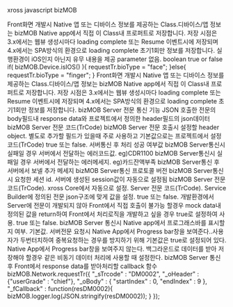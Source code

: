 <product>xross</product>
<language>javascript</language>
<Namespace>bizMOB</Namespace>

<class name="Device">
  <description>Front화면 개발시 Native 앱 또는 디바이스 정보를 제공하는 Class.디바이스/앱 정보는 bizMOB Native app에서 직접 이 Class내 프로퍼트로 저장합니다. 저장 시점은 3.x에서는 웹뷰 생성시마다 loading complete 또는 Resume 이벤트시에 저장되며 4.x에서는 SPA방식의 환경으로 loading complete 초기1회만 정보를 저장합니다.</description>
  <method name="isIOS">
    <description>실행환경이 iOS인지 아닌지 유무 내용을 제공</description>
    <request>parameter 없음.</request>
    <response>
      <type>boolean</type>
      <value>true or false</value>
    </response>
    <example>
      if( bizMOB.Device.isIOS() ){
        requestTr.bioType = "face";
        }else{
        requestTr.bioType = "finger";
      }
    </example>
  </method>
</class>

<class name="Network">
  <description>Front화면 개발시 Native 앱 또는 디바이스 정보를 제공하는 Class.디바이스/앱 정보는 bizMOB Native app에서 직접 이 Class내 프로퍼트로 저장합니다. 저장 시점은 3.x에서는 웹뷰 생성시마다 loading complete 또는 Resume 이벤트시에 저장되며 4.x에서는 SPA방식의 환경으로 loading complete 초기1회만 정보를 저장합니다.</description>
  <method name="requestTr">
  <description>bizMOB Server 전문 통신 기능</description>
  <response>
    <type>JSON</type>
    <value>호출한 전문의 body필드내 response data와 프로젝트에서 정의한 header필드의 json데이터</value>
  </response>
  <request>
    <parameter name="_sTrcode" type="string">bizMOB Server 전문 코드(TrCode)</parameter>
    <parameter name="_oHeader" type="Object" Optional>bizMOB Server 전문 호출시 설정할 header object. 별도로 추가할 필드가 있을때 주로 사용하고 기본값으로는 프로젝트에서 설정코드(TrCode)
      <property name="result" type="boolean">
        <value>true 또는 false. 서버통신 후 처리 성공 여부값</value>
      </property>
      <property name="error_code" type="string">
        <value>bizMOB Server통신시 실패일 경우 서버에서 전달하는 에러코드값. eg)CDR1100</value>
      </property>
      <property name="error_text" type="string">
        <value>bizMOB Server통신시 실패일 경우 서버에서 전달하는 에러메세지. eg)카드잔액부족</value>
      </property>
      <property name="info_text" type="string">
        <value>bizMOB Server통신 후 서버에서 보넬 추가 메세지</value>
      </property> 
      <property name="message_version" type="string">
        <value>bizMOB Server통신 프로토콜 버전</value>
      </property>
      <property name="login_session_id" type="string">
        <value>bizMOB Server통신시 요청한 세션 id. 서버에 생성된 session값이 자동으로 설정됨</value>
      </property> 
      <property name="trcode" type="string">
        <value>bizMOB Server 전문 코드(TrCode). xross Core에서 자동으로 설정.</value>
      </property>            
    </parameter>
    <parameter name="_oBody" type="Object" Optional>Server 전문 코드(TrCode). Service Builder에 정의된 전문 json구조에 맞게 값을 설정.</parameter>
    <parameter name="_bMock" type="boolean" Optional version="4.x">true 또는 false. 개발환경에서 Server에 전문이 개발되지 않아 Front에서 직접 호출이 불가능 할경우 mock data내 정의된 값을 return하여 Front에서 처리로직을 개발하고 싶을 경우 true로 설정하여 사용.</parameter>
    <parameter name="_bProgressEnable" Optional type="boolean">true 또는 false. bizMOB Server 통신시 Native app에서 프로그래스바를 표시할지 여부. 
      <case _bProgressEnable="true">기본값. 서버전문 요청시 Native App에서 Progress bar창을 보여준다..사용자가 두번터치하여 중복요청하는 경우를 방지하기 위해 기본값은 true로 설정되어 있다.</case>
      <case _bProgressEnable="false">Native App에서 Progress bar창을 보여주지 않는다. 백그라운드로 데이터를 받아 저장해야 할경우 같은 비동기 데이터 처리에 사용할 때 설정한다.</case>
    </parameter>
    <parameter name="_fCallback" type="function" version="3.x">bizMOB Server 통신 후 Front에서 response data를 받아처리할 callback 함수</parameter>
  </request>
  <example>
    bizMOB.Network.requestTr({
      "_sTrcode" : "DM0002",
      "_oHeader" : {"userGrade" : "chief"},
      "_oBody" : {
        "startIndex" : 0,
        "endIndex" : 9
      },
      "_fCallback" : function(resDM0002){
        bizMOB.logger.log(JSON.stringify(resDM0002));
      }
    });
  </example>
  </method>

</class>
